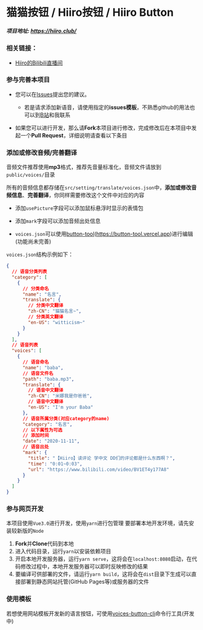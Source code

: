 # 猫猫按钮 / Hiiro按钮 / Hiiro Button

##### 项目地址: https://hiiro.club/

### 相关链接：
- [Hiiro的Bilibili直播间](https://live.bilibili.com/21919321)

### 参与完善本项目

- 您可以在[Issues](https://github.com/blacktunes/hiiro-button/issues)提出您的建议。
  - 若是请求添加新语音，请使用指定的**issues模板**，不熟悉github的用法也可以到[B站](https://space.bilibili.com/1384118)和我联系

- 如果您可以进行开发，那么请**Fork**本项目进行修改，完成修改后在本项目中发起一个**Pull Request**，详细说明请查看以下条目

### 添加或修改音频/完善翻译

音频文件推荐使用**mp3**格式，推荐先音量标准化，音频文件请放到`public/voices/`目录

所有的音频信息都存储在`src/setting/translate/voices.json`中，**添加或修改音频信息**、**完善翻译**，你同样需要修改这个文件中对应的内容

- 添加`usePicture`字段可以添加鼠标悬浮时显示的表情包

- 添加`mark`字段可以添加音频出处信息

- `voices.json`可以使用[button-tool](https://github.com/blacktunes/button-tool)(https://button-tool.vercel.app)进行编辑(功能尚未完善)

`voices.json`结构示例如下：
```json
{
  // 语音分类列表
  "category": [
    {
      // 分类命名
      "name": "名言",
      "translate": {
        // 分类中文翻译
        "zh-CN": "猫猫名言~",
        // 分类英文翻译
        "en-US": "witticism~"
      }
    }
  ],
  // 语音列表
  "voices": [
    {
      // 语音命名
      "name": "baba",
      // 语音文件名
      "path": "baba.mp3",
      "translate": {
        // 语音中文翻译
        "zh-CN": "米娜我是你爸爸",
        // 语音中文翻译
        "en-US": "I'm your Baba"
      },
      // 语音所属分类(对应category的name)
      "category": "名言",
      // 以下属性为可选
      // 添加时间
      "date": "2020-11-11",
      // 语音出处
      "mark": {
        "title": "【Hiiro】读评论 学中文 DD们的评论都是什么东西啊？",
        "time": "0:01~0:03",
        "url": "https://www.bilibili.com/video/BV1ET4y177A8"
      }
    }
  ]
}
```

### 参与网页开发

本项目使用`Vue3.0`进行开发，使用`yarn`进行包管理
要部署本地开发环境，请先安装较新版的`Node`

1. **Fork**并**Clone**代码到本地
2. 进入代码目录，运行`yarn`以安装依赖项目
3. 开启本地开发服务器，运行`yarn serve`，这将会在`localhost:8080`启动，在代码修改过程中，本地开发服务器可以即时反映修改的结果
4. 要编译可供部署的文件，请运行`yarn build`，这将会在`dist`目录下生成可以直接部署到静态网站托管(GitHub Pages等)或服务器的文件

### 使用模板

若想使用网站模板开发新的语言按钮，可使用[voices-button-cli](https://github.com/blacktunes/voices-button-cli)命令行工具(开发中)

